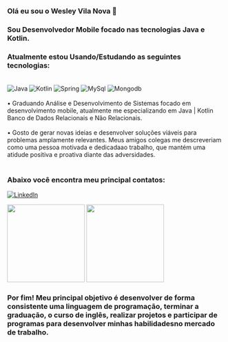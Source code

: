 ### Olá eu sou o Wesley Vila Nova 👋

### Sou Desenvolvedor Mobile focado nas tecnologias Java e Kotlin.
### Atualmente estou Usando/Estudando as seguintes tecnologias:
<div style="display: inline_block"><br/>
<img align="center" alt="Java" src="https://img.shields.io/badge/Java-ED8B00?style=for-the-badge&logo=java&logoColor=white" />
<img align="center" alt="Kotlin" src="https://img.shields.io/badge/Kotlin-0095D5?&style=for-the-badge&logo=kotlin&logoColor=white" />
<img align="center" alt= "Spring" src="https://img.shields.io/badge/Spring-6DB33F?style=for-the-badge&logo=spring&logoColor=white"/>
<img align="center" alt= "MySql" src="https://img.shields.io/badge/MySQL-00000F?style=for-the-badge&logo=mysql&logoColor=white"/>
<img align="center" alt= "Mongodb" src="https://img.shields.io/badge/MongoDB-4EA94B?style=for-the-badge&logo=mongodb&logoColor=white"/>
</div><br/>
• Graduando Análise e Desenvolvimento de Sistemas focado em desenvolvimento mobile, atualmente me especializando em Java | Kotlin  Banco de Dados Relacionais e Não Relacionais.
</div><br/>
</div><br/>
• Gosto de gerar novas ideias e desenvolver soluções viáveis para problemas amplamente relevantes. Meus amigos colegas me descreveriam como uma pessoa motivada e dedicadaao trabalho, que mantém uma atidude positiva e proativa diante das adversidades.
</div><br/>
</div><br/>

### Abaixo você encontra meu principal contatos:

[![Linkedln](https://img.shields.io/badge/LinkedIn-0077B5?style=for-the-badge&logo=linkedin&logoColor=white)](https://www.linkedin.com/in/wesley-v-n-d-l-torres-646998222/)


<img height="180em" src="https://github-readme-stats.vercel.app/api?username=WesleyVilaNova&show_icons=true&theme=dracula&include_a_commits=true&count_private=true"/>
<img height="180em" src="https://github-readme-stats.vercel.app/api/top-langs/?username=WesleyVilaNova&layout=compact&langs_count=7&theme=dracula"/>


</div> <br/>

### Por fim! Meu principal objetivo é desenvolver de forma consistente uma linguagem de programação, terminar a graduação, o curso de inglês, realizar projetos e participar de programas para desenvolver minhas habilidadesno mercado de trabalho.
